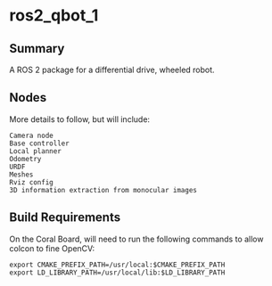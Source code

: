 # ros2_qbot_1

## Summary
A ROS 2 package for a differential drive, wheeled robot.

## Nodes
More details to follow, but will include:
```
Camera node
Base controller
Local planner
Odometry
URDF
Meshes
Rviz config
3D information extraction from monocular images
```

## Build Requirements

On the Coral Board, will need to run the following commands to allow colcon to fine OpenCV:
```
export CMAKE_PREFIX_PATH=/usr/local:$CMAKE_PREFIX_PATH
export LD_LIBRARY_PATH=/usr/local/lib:$LD_LIBRARY_PATH
```

